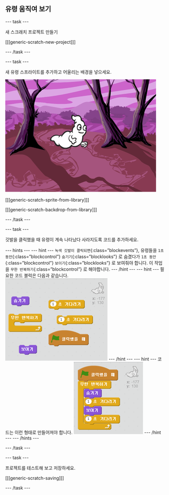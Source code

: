 ## 유령 움직여 보기

\--- task \---

새 스크래치 프로젝트 만들기

[[[generic-scratch-new-project]]]

\--- /task \---

\--- task \---

새 유령 스프라이트를 추가하고 어울리는 배경을 넣으세요.

![screenshot](images/ghost-ghost.png)

[[[generic-scratch-sprite-from-library]]]

[[[generic-scratch-backdrop-from-library]]]

\--- /task \---

\--- task \---

깃발을 클릭했을 때 유령이 계속 나타났다 사라지도록 코드를 추가하세요.

\--- hints \--- \--- hint \--- `녹색 깃발이 클릭되면`{:class=”blockevents”}, 유령들을 `1초 동안`{:class=”blockcontrol”} `숨기기`{:class=”blocklooks”} 로 숨겼다가 `1초 동안`{:class=”blockcontrol”} `보이기`{:class=”blocklooks”} 로 보여줘야 합니다. 이 작업을 `무한 반복하기`{:class=”blockcontrol”} 로 해야합니다. \--- /hint \--- \--- hint \--- 필요한 코드 블럭은 다음과 같습니다. ![screenshot](images/ghost-appear-blocks.png) \--- /hint \--- \--- hint \--- 코드는 이런 형태로 만들어져야 합니다. ![screenshot](images/ghost-appear-code.png) \--- /hint \--- \--- /hints \---

\--- /task \---

\--- task \---

프로젝트를 테스트해 보고 저장하세요.

[[[generic-scratch-saving]]]

\--- /task \---